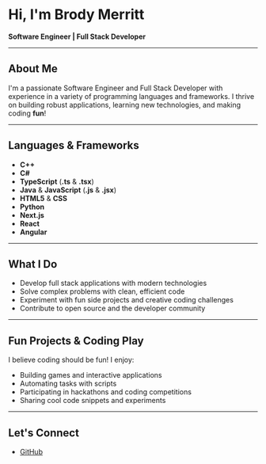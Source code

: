 # Hi, I'm Brody Merritt

**Software Engineer | Full Stack Developer**

---

## About Me

I'm a passionate Software Engineer and Full Stack Developer with experience in a variety of programming languages and frameworks. I thrive on building robust applications, learning new technologies, and making coding **fun**!

---

## Languages & Frameworks

- **C++**
- **C#**
- **TypeScript** (**.ts** & **.tsx**)
- **Java** & **JavaScript** (**.js** & **.jsx**)
- **HTML5** & **CSS**
- **Python**
- **Next.js**
- **React**
- **Angular**

---

## What I Do

- Develop full stack applications with modern technologies
- Solve complex problems with clean, efficient code
- Experiment with fun side projects and creative coding challenges
- Contribute to open source and the developer community

---

## Fun Projects & Coding Play

I believe coding should be fun! I enjoy:

- Building games and interactive applications
- Automating tasks with scripts
- Participating in hackathons and coding competitions
- Sharing cool code snippets and experiments

---

## Let's Connect

- [GitHub](https://github.com/merrittbrody06)
